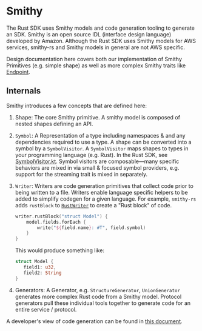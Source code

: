 # Smithy
The Rust SDK uses Smithy models and code generation tooling to generate an SDK. Smithy is an open source IDL (interface design language) developed by Amazon. Although the Rust SDK uses Smithy models for AWS services, smithy-rs and Smithy models in general are not AWS specific.

Design documentation here covers both our implementation of Smithy Primitives (e.g. simple shape) as well as more complex Smithy traits like [Endpoint](./endpoint.md).

## Internals
Smithy introduces a few concepts that are defined here:

1. Shape: The core Smithy primitive. A smithy model is composed of nested shapes defining an API.
2. `Symbol`: A Representation of a type including namespaces & and any dependencies required to use a type. A shape can be converted into a symbol by a `SymbolVisitor`. A `SymbolVisitor` maps shapes to types in your programming language (e.g. Rust). In the Rust SDK, see [SymbolVisitor.kt](https://github.com/awslabs/smithy-rs/blob/c049a37f8cba5f9bec2e96c28db83e7efb2edc53/codegen/src/main/kotlin/software/amazon/smithy/rust/codegen/smithy/SymbolVisitor.kt). Symbol visitors are composable—many specific behaviors are mixed in via small & focused symbol providers, e.g. support for the streaming trait is mixed in separately.
3. `Writer`: Writers are code generation primitives that collect code prior to being written to a file. Writers enable language specific helpers to be added to simplify codegen for a given language. For example, `smithy-rs` adds `rustBlock` to [`RustWriter`](https://github.com/awslabs/smithy-rs/blob/908dec558e26bbae6fe4b7d9d1c221dd81699b59/codegen/src/main/kotlin/software/amazon/smithy/rust/codegen/rustlang/RustWriter.kt) to create a "Rust block" of code.
   ```kotlin
   writer.rustBlock("struct Model") {
       model.fields.forEach {
           write("${field.name}: #T", field.symbol)
       }
   }
   ```
   This would produce something like:
   ```rust
   struct Model {
      field1: u32,
      field2: String
   }
   ```

4. Generators: A Generator, e.g. `StructureGenerator`, `UnionGenerator` generates more complex Rust code from a Smithy model. Protocol generators pull these individual tools together to generate code for an entire service / protocol.

A developer's view of code generation can be found in [this document](../docs/code_generation.md).
